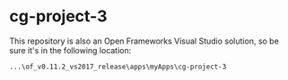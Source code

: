 # cg-project-3
 
This repository is also an Open Frameworks Visual Studio solution, so be sure it's in the following location:

```
...\of_v0.11.2_vs2017_release\apps\myApps\cg-project-3
```
